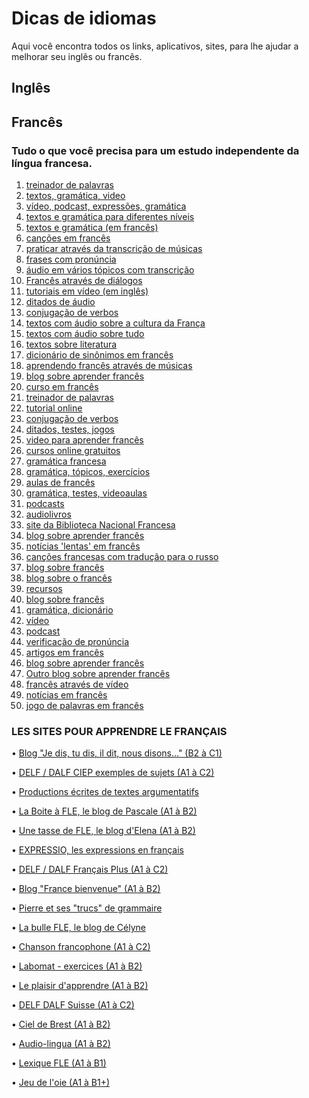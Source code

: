 # Dicas de idiomas
Aqui você encontra todos os links, aplicativos, sites, para lhe ajudar a melhorar seu inglês ou francês.

## Inglês


## Francês
### Tudo o que você precisa para um estudo independente da língua francesa.
1. [treinador de palavras](conande.com)
2. [textos, gramática, video](podcastfrancaisfacile.com)
3. [vídeo, podcast, expressões, gramática](francaisavecpierre.com)
4. [textos e gramática para diferentes níveis](bonjourdefrance.com)
5. [textos e gramática (em francês)](apprendre.tv5monde.com)
6. [canções em francês](chansonsfle.blogspot.ru)
7. [praticar através da transcrição de músicas](fr.lyricstraining.com/fr)
8. [frases com pronúncia](loecsen.com/fr/cours-francais)
9. [áudio em vários tópicos com transcrição](canalacademie.com/apprendre)
10. [Francês através de diálogos](francebienvenue1.wordpress.com)
11. [tutoriais em vídeo (em inglês)](ranska.org)
12. [ditados de áudio](fondationpgl.ca/audio)
13. [conjugação de verbos](leconjugueur.lefigaro.fr)
14. [textos com áudio sobre a cultura da França](laguinguette.com)
15. [textos com áudio sobre tudo](lab.chass.utoronto.ca/rescentre/french)
16. [textos sobre literatura](alalettre.com)
17. [dicionário de sinônimos em francês](dictionnaire-synonymes.com)
18. [aprendendo francês através de músicas](danslairdutemps.ca) 
19. [blog sobre aprender francês](nathaliefle.com)
20. [curso em francês](elearningfrench.com) 
21. [treinador de palavras](conande.com)
22. [tutorial online](le-francais.ru)
23. [conjugação de verbos](les-verbes.com)
24. [ditados, testes, jogos](bescherelle.com)
25. [video para aprender francês](french.about.com/od/videos)
26. [cursos online gratuitos](bonjour.com)
27. [gramática francesa](fr.tsedryk.ca)
28. [gramática, tópicos, exercícios](fr.prolingvo.info)
29. [aulas de francês](irgol.ru)
30. [gramática, testes, videoaulas](studyfrench.ru)
31. [podcasts](rfi.fr) 
32. [audiolivros](livreaudiogratuit.com) 
33. [site da Biblioteca Nacional Francesa](bnf.fr)
34. [blog sobre aprender francês](francoman.ru)
35. [notícias 'lentas' em francês](newsinslowfrench.com)
36. [canções francesas com tradução para o russo](fr.lyrsense.com)
37. [blog sobre francês](frenchblog.ru)
38. [blog sobre o francês](commeunefrancaise.com/blog)
39. [recursos](lewebpedagogique.com/ressources-fle) 
40. [blog sobre francês](francaisdenosregions.com)
41. [gramática, dicionário](ameliorersonfrancais.com)
42. [vídeo](frenchpod101.com) 
43. [podcast](radiolingua.com/coffeebreakfrench) 
44. [verificação de pronúncia](https://pt.forvo.com)
45. [artigos em francês](viedemerde.fr)
46. [blog sobre aprender francês](renchcrazy.com)
47. [Outro blog sobre aprender francês](frenchtogether.com) 
48. [francês através de vídeo](french.yabla.com) 
49. [notícias em francês](france24.com/fr)
50. [jogo de palavras em francês](babadum.com/play/?lang=5&game=1)

### LES SITES POUR APPRENDRE LE FRANÇAIS

 • [Blog "Je dis, tu dis, il dit, nous disons…" (B2 à C1)](https://francebienvenue2.com/)

• [DELF / DALF CIEP exemples de sujets (A1 à C2)](http://www.ciep.fr/delf-tout-public/exemples-des-sujets)

• [Productions écrites de textes argumentatifs](https://sites.google.com/site/francaislyceemarrakech2/)
 
• [La Boite à FLE, le blog de Pascale (A1 à B2)](http://laboiteafle.blogspot.com/)

• [Une tasse de FLE, le blog d'Elena (A1 à B2)](http://gabfle.blogspot.com/p/blog-page.html)

• [EXPRESSIO, les expressions en français](http://www.expressio.fr/)

• [DELF / DALF Français Plus (A1 à C2)](http://lewebpedagogique.com/delf-dalf/)

• [Blog "France bienvenue" (A1 à B2)](https://francebienvenue1.wordpress.com/)

• [Pierre et ses "trucs" de grammaire](https://www.francaisavecpierre.com/systeme-francais-) 

• [La bulle FLE, le blog de Célyne](http://www.labullefle.fr/)

• [Chanson francophone (A1 à C2)](http://enseigner.tv5monde.com/collection/paroles-de-…)

• [Labomat - exercices (A1 à B2)](https://www.scoop.it/t/sites-de-fle)

• [Le plaisir d'apprendre (A1 à B2)](http://www.leplaisirdapprendre.com/)

• [DELF DALF Suisse (A1 à C2)](https://delfdalf.ch/)

• [Ciel de Brest (A1 à B2)](http://www.ciel.fr/apprendre-francais/index.htm)

• [Audio-lingua (A1 à B2)](https://www.audio-lingua.eu/?lang=ru) 

• [Lexique FLE (A1 à B1)](http://lexiquefle.free.fr/)

• [Jeu de l'oie (A1 à B1+)](https://www.regles-de-jeux)
